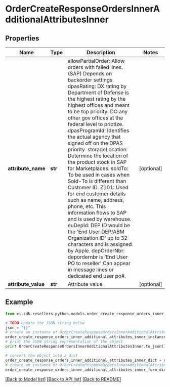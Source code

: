 # OrderCreateResponseOrdersInnerAdditionalAttributesInner


## Properties

Name | Type | Description | Notes
------------ | ------------- | ------------- | -------------
**attribute_name** | **str** |  allowPartialOrder: Allow orders with failed lines. (SAP) Depends on backorder settings.   dpasRating: DX rating by Department of Defense is the highest rating by the highest offices and meant to be top priority. DO any other gov offices at the federal level to priotize.   dpasProgramId: Identifies the actual agency that signed off on the DPAS priority.   storageLocation: Determine the location of the product stock in SAP for Marketplaces.  soldTo: To be used in cases when Sold-To is different than Customer ID.  Z101: Used for end customer details such as name, address, phone, etc. This information flows to SAP and is used by warehouse.  euDepId: DEP ID would be the &#39;End User DEP/ABM Organization ID&#39; up to 32 characters and is assigned by Apple.  depOrderNbr: depordernbr is &#39;End User PO to reseller&#39; Can appear in message lines or dedicated end user po#.   | [optional] 
**attribute_value** | **str** | Attribute value | [optional] 

## Example

```python
from xi.sdk.resellers.python.models.order_create_response_orders_inner_additional_attributes_inner import OrderCreateResponseOrdersInnerAdditionalAttributesInner

# TODO update the JSON string below
json = "{}"
# create an instance of OrderCreateResponseOrdersInnerAdditionalAttributesInner from a JSON string
order_create_response_orders_inner_additional_attributes_inner_instance = OrderCreateResponseOrdersInnerAdditionalAttributesInner.from_json(json)
# print the JSON string representation of the object
print OrderCreateResponseOrdersInnerAdditionalAttributesInner.to_json()

# convert the object into a dict
order_create_response_orders_inner_additional_attributes_inner_dict = order_create_response_orders_inner_additional_attributes_inner_instance.to_dict()
# create an instance of OrderCreateResponseOrdersInnerAdditionalAttributesInner from a dict
order_create_response_orders_inner_additional_attributes_inner_form_dict = order_create_response_orders_inner_additional_attributes_inner.from_dict(order_create_response_orders_inner_additional_attributes_inner_dict)
```
[[Back to Model list]](../README.md#documentation-for-models) [[Back to API list]](../README.md#documentation-for-api-endpoints) [[Back to README]](../README.md)


